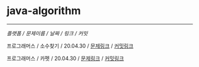 # java-algorithm
---
*플랫폼 / 문제이름 / 날짜 / 링크 / 커밋*

프로그래머스 / 소수찾기 / 20.04.30 / [문제링크](https://programmers.co.kr/learn/courses/30/lessons/42839)
/ [커밋링크](https://github.com/sihyung92/java-algorithm/commit/5ad6f2bdd3704aa72298a9e27db9b044e3a84fa5)

프로그래머스 / 카펫 / 20.04.30 / [문제링크](https://programmers.co.kr/learn/courses/30/lessons/42842) / [커밋링크](https://github.com/sihyung92/java-algorithm/commit/8a55b73942efdfccd2f1e9e74f9c72e664cbf10a)